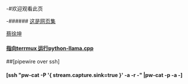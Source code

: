 \-#欢迎观看此页

\-######  [这是网页集](http://tools.bugscaner.com/google/)

[蔡徐坤](https://www.lightcolour.cn/cxk-ball-hitplane/)

#### [指向terrmux 运行python-llama.cpp](https://yigekuyou.github.io/llama_cpp_pythonontermux)
##[pipewire over ssh]
#### [ssh    "pw-cat -P '{ stream.capture.sink=true }' -a -r -" |pw-cat -p -a -]

